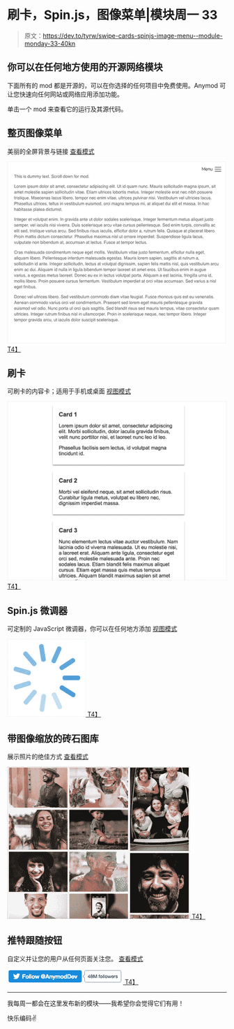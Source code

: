 # 刷卡，Spin.js，图像菜单|模块周一 33

> 原文：<https://dev.to/tyrw/swipe-cards-spinjs-image-menu--module-monday-33-40kn>

## 你可以在任何地方使用的开源网络模块

下面所有的 mod 都是开源的，可以在你选择的任何项目中免费使用。Anymod 可让您快速向任何网站或网络应用添加功能。

单击一个 mod 来查看它的运行及其源代码。

## 整页图像菜单

美丽的全屏背景与链接
[查看模式](https://anymod.com/mod/kdllon?v=25&preview=lorem)

 [![](img/c591561ba040ac6baed1122201f91fc1.png)
T4】](https://anymod.com/mod/kdllon?v=25&preview=lorem)

## 刷卡

可刷卡的内容卡；适用于手机或桌面
[视图模式](https://anymod.com/mod/nkaoda?v=20)

 [![](img/efff889e36c75fd29b2b64dac22629ef.png)
T4】](https://anymod.com/mod/nkaoda?v=20)

## Spin.js 微调器

可定制的 JavaScript 微调器，你可以在任何地方添加
[视图模式](https://anymod.com/mod/ramonr)

 [![](img/94de4afc23c0b86bb934b402bf89d815.png)
T4】](https://anymod.com/mod/ramonr)

## 带图像缩放的砖石图库

展示照片的绝佳方式
[查看模式](https://anymod.com/mod/lldkbo?v=20)

 [![](img/14b16e488ef4d8574fd240a3c66eeab9.png)
T4】](https://anymod.com/mod/lldkbo?v=20)

## 推特跟随按钮

自定义并让您的用户从任何页面关注您。
[查看模式](https://anymod.com/mod/mlbao)

 [![](img/64c7ee426521ab880802cec3f67eb8b8.png)
T4】](https://anymod.com/mod/mlbao)

* * *

我每周一都会在这里发布新的模块——我希望你会觉得它们有用！

快乐编码✌️